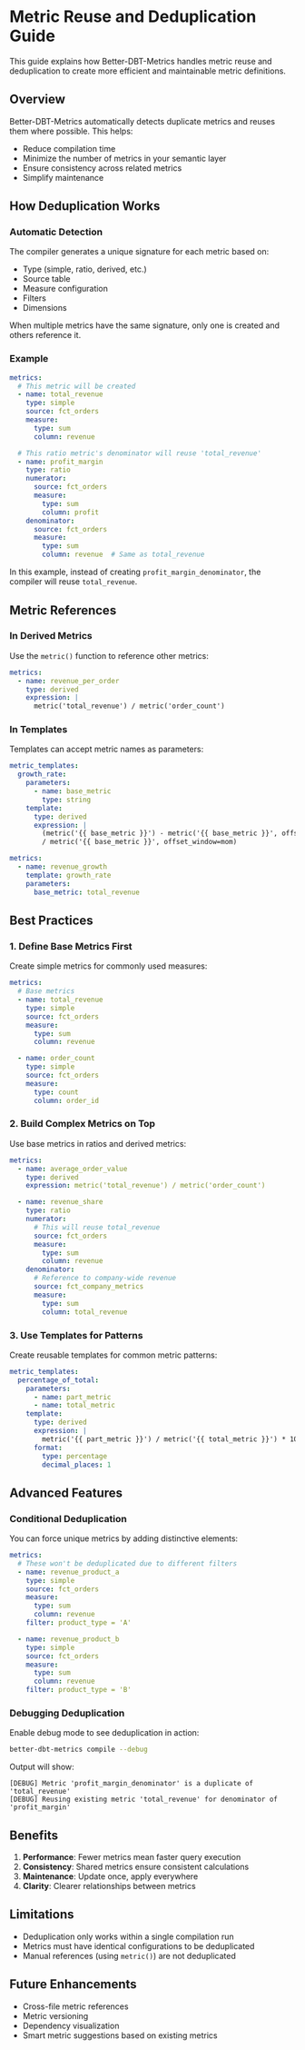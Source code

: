 # Metric Reuse and Deduplication Guide

This guide explains how Better-DBT-Metrics handles metric reuse and deduplication to create more efficient and maintainable metric definitions.

## Overview

Better-DBT-Metrics automatically detects duplicate metrics and reuses them where possible. This helps:
- Reduce compilation time
- Minimize the number of metrics in your semantic layer
- Ensure consistency across related metrics
- Simplify maintenance

## How Deduplication Works

### Automatic Detection

The compiler generates a unique signature for each metric based on:
- Type (simple, ratio, derived, etc.)
- Source table
- Measure configuration
- Filters
- Dimensions

When multiple metrics have the same signature, only one is created and others reference it.

### Example

```yaml
metrics:
  # This metric will be created
  - name: total_revenue
    type: simple
    source: fct_orders
    measure:
      type: sum
      column: revenue

  # This ratio metric's denominator will reuse 'total_revenue'
  - name: profit_margin
    type: ratio
    numerator:
      source: fct_orders
      measure:
        type: sum
        column: profit
    denominator:
      source: fct_orders
      measure:
        type: sum
        column: revenue  # Same as total_revenue
```

In this example, instead of creating `profit_margin_denominator`, the compiler will reuse `total_revenue`.

## Metric References

### In Derived Metrics

Use the `metric()` function to reference other metrics:

```yaml
metrics:
  - name: revenue_per_order
    type: derived
    expression: |
      metric('total_revenue') / metric('order_count')
```

### In Templates

Templates can accept metric names as parameters:

```yaml
metric_templates:
  growth_rate:
    parameters:
      - name: base_metric
        type: string
    template:
      type: derived
      expression: |
        (metric('{{ base_metric }}') - metric('{{ base_metric }}', offset_window=mom)) 
        / metric('{{ base_metric }}', offset_window=mom)

metrics:
  - name: revenue_growth
    template: growth_rate
    parameters:
      base_metric: total_revenue
```

## Best Practices

### 1. Define Base Metrics First

Create simple metrics for commonly used measures:

```yaml
metrics:
  # Base metrics
  - name: total_revenue
    type: simple
    source: fct_orders
    measure:
      type: sum
      column: revenue

  - name: order_count
    type: simple
    source: fct_orders
    measure:
      type: count
      column: order_id
```

### 2. Build Complex Metrics on Top

Use base metrics in ratios and derived metrics:

```yaml
metrics:
  - name: average_order_value
    type: derived
    expression: metric('total_revenue') / metric('order_count')

  - name: revenue_share
    type: ratio
    numerator:
      # This will reuse total_revenue
      source: fct_orders
      measure:
        type: sum
        column: revenue
    denominator:
      # Reference to company-wide revenue
      source: fct_company_metrics
      measure:
        type: sum
        column: total_revenue
```

### 3. Use Templates for Patterns

Create reusable templates for common metric patterns:

```yaml
metric_templates:
  percentage_of_total:
    parameters:
      - name: part_metric
      - name: total_metric
    template:
      type: derived
      expression: |
        metric('{{ part_metric }}') / metric('{{ total_metric }}') * 100
      format:
        type: percentage
        decimal_places: 1
```

## Advanced Features

### Conditional Deduplication

You can force unique metrics by adding distinctive elements:

```yaml
metrics:
  # These won't be deduplicated due to different filters
  - name: revenue_product_a
    type: simple
    source: fct_orders
    measure:
      type: sum
      column: revenue
    filter: product_type = 'A'

  - name: revenue_product_b
    type: simple
    source: fct_orders
    measure:
      type: sum
      column: revenue
    filter: product_type = 'B'
```

### Debugging Deduplication

Enable debug mode to see deduplication in action:

```bash
better-dbt-metrics compile --debug
```

Output will show:
```
[DEBUG] Metric 'profit_margin_denominator' is a duplicate of 'total_revenue'
[DEBUG] Reusing existing metric 'total_revenue' for denominator of 'profit_margin'
```

## Benefits

1. **Performance**: Fewer metrics mean faster query execution
2. **Consistency**: Shared metrics ensure consistent calculations
3. **Maintenance**: Update once, apply everywhere
4. **Clarity**: Clearer relationships between metrics

## Limitations

- Deduplication only works within a single compilation run
- Metrics must have identical configurations to be deduplicated
- Manual references (using `metric()`) are not deduplicated

## Future Enhancements

- Cross-file metric references
- Metric versioning
- Dependency visualization
- Smart metric suggestions based on existing metrics